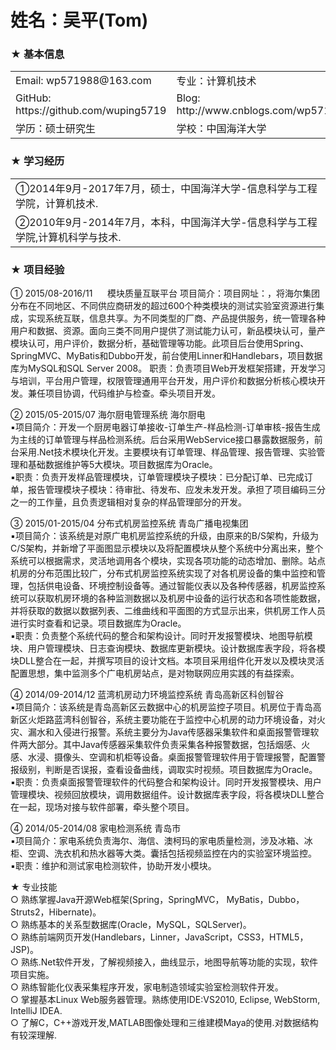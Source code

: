 # 姓名：吴平(Tom) 

<h3>★	基本信息</h3>
<table>
  <tr>
    <td> Email: wp571988@163.com </td>
    <td> 专业：计算机技术 </td>
  </tr>
  <tr>
    <td> GitHub: https://github.com/wuping5719 </td>
    <td> Blog: http://www.cnblogs.com/wp5719 </td>
  </tr>
  <tr>
    <td> 学历：硕士研究生 </td>
    <td> 学校：中国海洋大学 </td>
  </tr>
</table>

<h3>★	学习经历</h3>                                                        
<table>
  <tr>
    <td>①2014年9月-2017年7月，硕士，中国海洋大学-信息科学与工程学院，计算机技术.</td>
  </tr>
  <tr>
    <td>②2010年9月-2014年7月，本科，中国海洋大学-信息科学与工程学院,计算机科学与技术.</td>
  </tr>
</table>

<h3>★	项目经验</h3>                                                        
<div>
  <span>① 2015/08-2016/11 &nbsp;&nbsp;&nbsp;&nbsp; 模块质量互联平台 </span>
  <span>
   项目简介：项目网址：<http://sqm.haier.net>，将海尔集团分布在不同地区、不同供应商研发的超过600个种类模块的测试实验室资源进行集成，实现系统互联，信息共享。为不同类型的厂商、产品提供服务，统一管理各种用户和数据、资源。面向三类不同用户提供了测试能力认可，新品模块认可，量产模块认可，用户评价，数据分析，基础管理等功能。此项目后台使用Spring、SpringMVC、MyBatis和Dubbo开发，前台使用Linner和Handlebars，项目数据库为MySQL和SQL Server 2008。
   </span>
   <span>     
   职责：负责项目Web开发框架搭建，开发学习与培训，平台用户管理，权限管理通用平台开发，用户评价和数据分析核心模块开发。兼任项目协调，代码维护与检查。牵头项目开发。
   </span>
</div>

 ② 2015/05-2015/07              海尔厨电管理系统                      海尔厨电     
 ▪项目简介：开发一个厨房电器订单接收-订单生产-样品检测-订单审核-报告生成为主线的订单管理与样品检测系统。后台采用WebService接口暴露数据服务，前台采用.Net技术模块化开发。主要模块有订单管理、样品管理、报告管理、实验管理和基础数据维护等5大模块。项目数据库为Oracle。      
 ▪职责：负责开发样品管理模块，订单管理模块子模块：已分配订单、已完成订单，报告管理模块子模块：待审批、待发布、应发未发开发。承担了项目编码三分之一的工作量，且负责逻辑相对复杂的样品管理部分的开发。

 ③ 2015/01-2015/04           分布式机房监控系统               青岛广播电视集团      
 ▪项目简介：该系统是对原广电机房监控系统的升级，由原来的B/S架构，升级为C/S架构，并新增了平面图显示模块以及将配置模块从整个系统中分离出来，整个系统可以根据需求，灵活地调用各个模块，实现各项功能的动态增加、删除。站点机房的分布范围比较广，分布式机房监控系统实现了对各机房设备的集中监控和管理，包括供电设备、环境控制设备等。通过智能仪表以及各种传感器，机房监控系统可以获取机房环境的各种监测数据以及机房中设备的运行状态和各项性能数据，并将获取的数据以数据列表、二维曲线和平面图的方式显示出来，供机房工作人员进行实时查看和记录。项目数据库为Oracle。     
 ▪职责：负责整个系统代码的整合和架构设计。同时开发报警模块、地图导航模块、用户管理模块、日志查询模块、数据库更新模块。设计数据库表字段，将各模块DLL整合在一起，并撰写项目的设计文档。本项目采用组件化开发以及模块灵活配置思想，集中监测多个广电机房站点，是对物联网应用实践的有益探索。

 ④ 2014/09-2014/12         蓝湾机房动力环境监控系统         青岛高新区科创智谷           
 ▪项目简介：该系统是青岛高新区云数据中心的机房监控子项目。机房位于青岛高新区火炬路蓝湾科创智谷，系统主要功能在于监控中心机房的动力环境设备，对火灾、漏水和入侵进行报警。系统主要分为Java传感器采集软件和桌面报警管理软件两大部分。其中Java传感器采集软件负责采集各种报警数据，包括烟感、火感、水浸、摄像头、空调和机柜等设备。桌面报警管理软件用于管理报警，配置警报级别，判断是否误报，查看设备曲线，调取实时视频。项目数据库为Oracle。     
 ▪职责：负责桌面报警管理软件的代码整合和架构设计。同时开发报警模块、用户管理模块、视频回放模块，调用数据组件。设计数据库表字段，将各模块DLL整合在一起，现场对接与软件部署，牵头整个项目。

 ④ 2014/05-2014/08                 家电检测系统                         青岛市      
 ▪项目简介：家电系统负责海尔、海信、澳柯玛的家电质量检测，涉及冰箱、冰柜、空调、洗衣机和热水器等大类。囊括包括视频监控在内的实验室环境监控。     
 ▪职责：维护和测试家电检测软件，协助开发小模块。

 ★ 专业技能    
 ○ 熟练掌握Java开源Web框架(Spring，SpringMVC， MyBatis，Dubbo，Struts2，Hibernate)。     
 ○ 熟练基本的关系型数据库(Oracle，MySQL，SQLServer)。     
 ○ 熟练前端网页开发(Handlebars，Linner，JavaScript，CSS3，HTML5，JSP)。       
 ○ 熟练.Net软件开发，了解视频接入，曲线显示，地图导航等功能的实现，软件项目实施。        
 ○ 熟练智能化仪表采集程序开发，家电制造领域实验室检测软件开发。         
 ○ 掌握基本Linux Web服务器管理。熟练使用IDE:VS2010, Eclipse, WebStorm, IntelliJ IDEA.       
 ○ 了解C，C++游戏开发,MATLAB图像处理和三维建模Maya的使用.对数据结构有较深理解.
